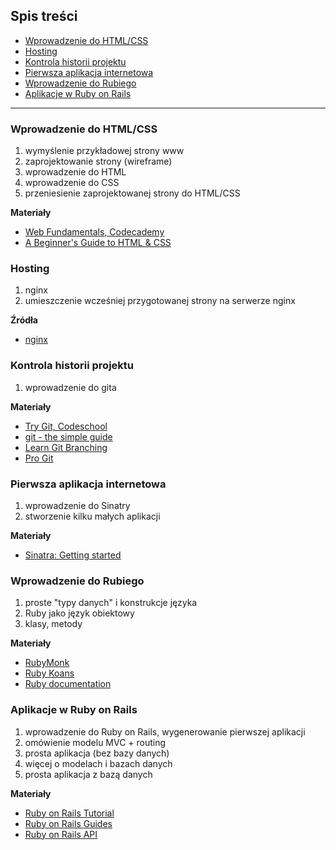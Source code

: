 ## Spis treści

  * [Wprowadzenie do HTML/CSS](#wprowadzenie-do-htmlcss)
  * [Hosting](#hosting)
  * [Kontrola historii projektu](#kontrola-historii-projektu)
  * [Pierwsza aplikacja internetowa](#pierwsza-aplikacja-internetowa)
  * [Wprowadzenie do Rubiego](#wprowadzenie-do-rubiego)
  * [Aplikacje w Ruby on Rails](#aplikacje-w-ruby-on-rails)

- - - -

### Wprowadzenie do HTML/CSS

1. wymyślenie przykładowej strony www
2. zaprojektowanie strony (wireframe)
3. wprowadzenie do HTML
4. wprowadzenie do CSS
5. przeniesienie zaprojektowanej strony do HTML/CSS

__Materiały__

  * [Web Fundamentals, Codecademy](http://www.codecademy.com/tracks/web)
  * [A Beginner's Guide to HTML & CSS](http://learn.shayhowe.com/html-css/)

### Hosting

1. nginx
2. umieszczenie wcześniej przygotowanej strony na serwerze nginx

__Źródła__

  * [nginx](http://nginx.org/)


### Kontrola historii projektu

1. wprowadzenie do gita

__Materiały__

  * [Try Git, Codeschool](http://try.github.io)
  * [git - the simple guide](http://rogerdudler.github.io/git-guide/)
  * [Learn Git Branching](http://pcottle.github.io/learnGitBranching/)
  * [Pro Git](http://git-scm.com/book)


### Pierwsza aplikacja internetowa

1. wprowadzenie do Sinatry
2. stworzenie kilku małych aplikacji

__Materiały__

  * [Sinatra: Getting started](http://www.sinatrarb.com/intro.html)


### Wprowadzenie do Rubiego

1. proste "typy danych" i konstrukcje języka
2. Ruby jako język obiektowy
3. klasy, metody

__Materiały__

  * [RubyMonk](http://rubymonk.com/)
  * [Ruby Koans](http://rubykoans.com)
  * [Ruby documentation](http://ruby-doc.org/)


### Aplikacje w Ruby on Rails
1. wprowadzenie do Ruby on Rails, wygenerowanie pierwszej aplikacji
2. omówienie modelu MVC + routing
3. prosta aplikacja (bez bazy danych)
4. więcej o modelach i bazach danych
5. prosta aplikacja z bazą danych

__Materiały__

  * [Ruby on Rails Tutorial](http://ruby.railstutorial.org/ruby-on-rails-tutorial-book)
  * [Ruby on Rails Guides](http://guides.rubyonrails.org/)
  * [Ruby on Rails API](http://api.rubyonrails.org/)
